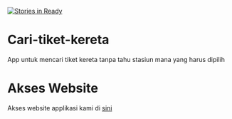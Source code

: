 [![Stories in Ready](https://badge.waffle.io/taufika/cari-tiket-kereta.png?label=ready&title=Ready)](https://waffle.io/taufika/cari-tiket-kereta)
# Cari-tiket-kereta
App untuk mencari tiket kereta tanpa tahu stasiun mana yang harus dipilih


# Akses Website
Akses website applikasi kami di [sini](https://cari-tiket-kereta.firebaseapp.com "App homepage")
